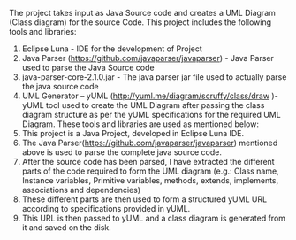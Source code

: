The project takes input as Java Source code and creates a UML Diagram (Class diagram) for the
source Code. This project includes the following tools and libraries:

1. Eclipse Luna - IDE for the development of Project
2. Java Parser (https://github.com/javaparser/javaparser) - Java Parser used to parse the Java
Source code
3. java-parser-core-2.1.0.jar - The java parser jar file used to actually parse the java source
code
4. UML Generator – yUML (http://yuml.me/diagram/scruffy/class/draw )- yUML tool used to
create the UML Diagram after passing the class diagram structure as per the yUML
specifications for the required UML Diagram.
These tools and libraries are used as mentioned below:
1. This project is a Java Project, developed in Eclipse Luna IDE.
2. The Java Parser(https://github.com/javaparser/javaparser) mentioned above is used to
parse the complete java source code.
3. After the source code has been parsed, I have extracted the different parts of the code
required to form the UML diagram (e.g.: Class name, Instance variables, Primitive variables,
methods, extends, implements, associations and dependencies)
4. These different parts are then used to form a structured yUML URL according to
specifications provided in yUML.
5. This URL is then passed to yUML and a class diagram is generated from it and saved on the
disk.
